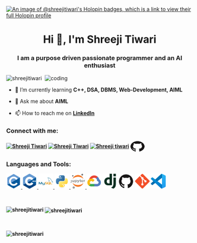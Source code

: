 [![An image of @shreejitiwari's Holopin badges, which is a link to view their full Holopin profile](https://holopin.me/shreejitiwari)](https://holopin.io/@shreejitiwari)

<h1 align="center">Hi 👋, I'm Shreeji Tiwari</h1>
<h3 align="center">I am a purpose driven passionate programmer and an AI enthusiast</h3>
<img align="right" alt="coding" width="400"  src="https://mir-s3-cdn-cf.behance.net/project_modules/disp/601014116770475.6068beff4640a.gif">

<p align="left"> <img src="https://komarev.com/ghpvc/?username=shreejitiwari&label=Profile%20views&color=0e75b6&style=flat" alt="shreejitiwari" /> </p>



- 🌱 I’m currently learning **C++, DSA, DBMS, Web-Development, AIML**

- 💬 Ask me about **AIML**

- 📫 How to reach me on <a href = "https://www.linkedin.com/in/shreeji-tiwari-7a4003237/" target = "_blank"><b>LinkedIn<b></a>


<h3 align="left">Connect with me:</h3>

<p align="left">
<a href="https://www.linkedin.com/in/shreeji-tiwari-7a4003237/" target="blank"><img align="center" src="https://raw.githubusercontent.com/rahuldkjain/github-profile-readme-generator/master/src/images/icons/Social/linked-in-alt.svg" alt="Shreeji Tiwari" height="30" width="40" /></a>
<a href="https://www.kaggle.com/shreejitiwari" target="blank"><img align="center" src="https://raw.githubusercontent.com/rahuldkjain/github-profile-readme-generator/master/src/images/icons/Social/kaggle.svg" alt="Shreeji Tiwari" height="30" width="40" /></a>
<a href="discordapp.com/users/1025430643284381766" target="blank"><img align="center" src="https://raw.githubusercontent.com/rahuldkjain/github-profile-readme-generator/master/src/images/icons/Social/discord.svg" alt="Shreeji tiwari" height="30" width="40" /></a>
<a href="https://github.com/shreejitiwari" target="blank"><img align="center" src="https://raw.githubusercontent.com/devicons/devicon/55609aa5bd817ff167afce0d965585c92040787a/icons/github/github-original.svg" alt="Google developer profile" height="30" width="40" /></a>
</p>

<h3 align="left">Languages and Tools:</h3>
<p align="left">
  
</a> <a href="https://www.cprogramming.com/" target="_blank" rel="noreferrer"> <img src="https://raw.githubusercontent.com/devicons/devicon/master/icons/c/c-original.svg" alt="c" width="40" height="40"/> </a> 
<a href="https://www.w3schools.com/cpp/" target="_blank" rel="noreferrer"> <img src="https://raw.githubusercontent.com/devicons/devicon/master/icons/cplusplus/cplusplus-original.svg" alt="cplusplus" width="40" height="40"/> </a> 
<a href="https://www.mysql.com/" target="_blank" rel="noreferrer"> <img src="https://raw.githubusercontent.com/devicons/devicon/master/icons/mysql/mysql-original-wordmark.svg" alt="mysql" width="40" height="40"/> </a> 
<a href="https://www.python.org" target="_blank" rel="noreferrer"> <img src="https://raw.githubusercontent.com/devicons/devicon/master/icons/python/python-original.svg" alt="python" width="40" height="40"/> </a>
<a href="https://jupyter.org/" target="_blank" rel="noreferrer"> <img src="https://raw.githubusercontent.com/devicons/devicon/55609aa5bd817ff167afce0d965585c92040787a/icons/jupyter/jupyter-original-wordmark.svg" alt="jupyter notebook" width="40" height="40"/> </a>
<a href="https://g.dev/shreeji" target="blank"><img src="https://raw.githubusercontent.com/devicons/devicon/55609aa5bd817ff167afce0d965585c92040787a/icons/googlecloud/googlecloud-original.svg" alt="Google developer profile" height="40" width="40" /></a>
<a href="https://www.djangoproject.com/" target="blank"><img src="https://raw.githubusercontent.com/devicons/devicon/55609aa5bd817ff167afce0d965585c92040787a/icons/django/django-plain.svg" alt="django" height="40" width="40" /></a>
<a href="https://github.com/shreejitiwari" target="blank"><img src="https://raw.githubusercontent.com/devicons/devicon/55609aa5bd817ff167afce0d965585c92040787a/icons/github/github-original.svg" alt="github profile" height="40" width="40" /></a>
<a href="https://github.com/shreejitiwari" target="blank"><img src="https://raw.githubusercontent.com/devicons/devicon/55609aa5bd817ff167afce0d965585c92040787a/icons/git/git-original.svg" alt="git" height="40" width="40" /></a>
<a href="https://code.visualstudio.com/" target="blank"><img src="https://raw.githubusercontent.com/devicons/devicon/55609aa5bd817ff167afce0d965585c92040787a/icons/vscode/vscode-original.svg" alt="git" height="40" width="40" /></a>

</p>

<br>

<p><img align="left" src="https://github-readme-stats.vercel.app/api/top-langs?username=shreejitiwari&show_icons=true&locale=en&layout=compact" alt="shreejitiwari" /></p>

<p>&nbsp;<img align="center" src="https://github-readme-stats.vercel.app/api?username=shreejitiwari&show_icons=true&locale=en" alt="shreejitiwari" /></p>

<br>

<p><img align="center" src="https://github-readme-streak-stats.herokuapp.com/?user=shreejitiwari&" alt="shreejitiwari" /></p>
